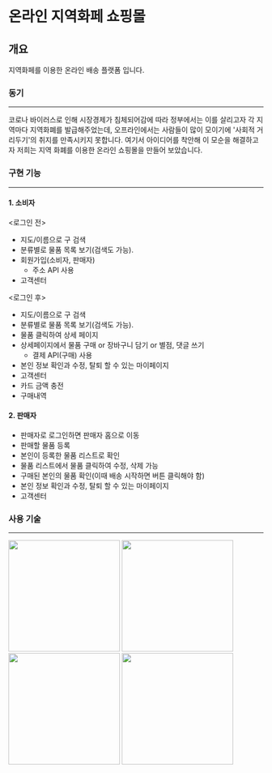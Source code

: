# 온라인 지역화페 쇼핑몰

## 개요
지역화페를 이용한 온라인 배송 플랫폼 입니다.

### 동기
-----------------------------------------------------------------------------
코로나 바이러스로 인해 시장경제가 침체되어감에 따라 정부에서는 이를 살리고자 각 지역마다 지역화폐를 발급해주었는데, 
오프라인에서는 사람들이 많이 모이기에 '사회적 거리두기'의 취지를 만족시키지 못합니다. 여기서 아이디어를 착안해
이 모순을 해결하고자 저희는 지역 화폐를 이용한 온라인 쇼핑몰을 만들어 보았습니다.

### 구현 기능
----------------------------------------------------------------------
#### 1. 소비자 <br>
<로그인 전>
 - 지도/이름으로 구 검색
 - 분류별로 물품 목록 보기(검색도 가능).
 - 회원가입(소비자, 판매자)
    - 주소 API 사용
 - 고객센터
 
<로그인 후>
 - 지도/이름으로 구 검색
 - 분류별로 물품 목록 보기(검색도 가능).
 - 물품 클릭하여 상세 페이지
 - 상세페이지에서 물품 구매 or 장바구니 담기 or 별점, 댓글 쓰기
    - 결제 API(구매) 사용
 - 본인 정보 확인과 수정, 탈퇴 할 수 있는 마이페이지
 - 고객센터
 - 카드 금액 충전
 - 구매내역
 
#### 2. 판매자
 - 판매자로 로그인하면 판매자 홈으로 이동
 - 판매할 물품 등록
 - 본인이 등록한 물품 리스트로 확인
 - 물품 리스트에서 물품 클릭하여 수정, 삭제 가능
 - 구매된 본인의 물품 확인(이때 배송 시작하면 버튼 클릭해야 함)
 - 본인 정보 확인과 수정, 탈퇴 할 수 있는 마이페이지
 - 고객센터
 
 ### 사용 기술
-------------------------------------------------------------------------
 <div>
<img width="220" src = "https://user-images.githubusercontent.com/60992445/83321103-601d3400-a288-11ea-816f-8817f19d4910.png">
<img width="220" src = "https://user-images.githubusercontent.com/60992445/83321165-a2df0c00-a288-11ea-8219-d906b31c00a3.jpg">
<img width="220" src = "https://user-images.githubusercontent.com/60992445/83321181-c43ff800-a288-11ea-9235-391c6ff715dc.png">
<img width="220" src = "https://user-images.githubusercontent.com/60992445/83321186-ca35d900-a288-11ea-9e8c-9a3422344f9f.png">
</div>

